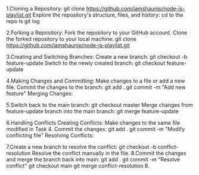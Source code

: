1.Cloning a Repository:
git clone https://github.com/iamshaunjp/node-js-playlist.git
Explore the repository's structure, files, and history:
cd to the repo
ls
git log

2.Forking a Repository:
Fork the repository to your GitHub account.
Clone the forked repository to your local machine:
git clone https://github.com/iamshaunjp/node-js-playlist.git 

3.Creating and Switching Branches:
Create a new branch:
git checkout -b feature-update
Switch to the newly created branch:
git checkout feature-update

4.Making Changes and Committing:
Make changes to a file or add a new file.
Commit the changes to the branch:
git add .
git commit -m "Add new feature"
Merging Changes:

5.Switch back to the main branch:
git checkout master
Merge changes from feature-update branch into the main branch:
git merge feature-update

6.Handling Conflicts
Creating Conflicts:
Make changes to the same file modified in Task 4.
Commit the changes:
git add .
git commit -m "Modify conflicting file"
Resolving Conflicts:

7.Create a new branch to resolve the conflict:
git checkout -b conflict-resolution
Resolve the conflict manually in the file.
8.Commit the changes and merge the branch back into main:
git add .
git commit -m "Resolve conflict"
git checkout main
git merge conflict-resolution
8.
